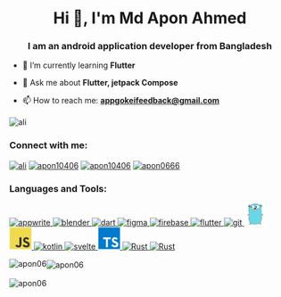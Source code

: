 
<h1 align="center">Hi 👋, I'm Md Apon Ahmed</h1>
<h3 align="center">I am an android application developer from Bangladesh</h3>


- 🌱 I’m currently learning **Flutter**

- 💬 Ask me about **Flutter, jetpack Compose**

- 📫 How to reach me: **appgokeifeedback@gmail.com**

<a ><img align="center" src="https://profile-readme-generator.com/assets/snake.svg" alt="ali"/></a>

<h3 align="left">Connect with me:</h3>

<p align="left">
<a href="https://t.me/apon105" target="blank"><img align="center" src="https://www.svgrepo.com/show/452115/telegram.svg" alt="ali" height="30" width="40" /></a>
<a href="https://instagram.com/apon10406" target="blank"><img align="center" src="https://raw.githubusercontent.com/rahuldkjain/github-profile-readme-generator/master/src/images/icons/Social/instagram.svg" alt="apon10406" height="30" width="40" /></a>
<a href="https://www.facebook.com/profile.php?id=100094350981741" target="blank"><img align="center" src="https://www.svgrepo.com/show/475647/facebook-color.svg" alt="apon10406" height="30" width="40" /></a>
<a href="https://www.x.com/apon0666" target="blank"><img align="center" src="https://www.svgrepo.com/show/475689/twitter-color.svg" alt="apon0666" height="30" width="40" /></a>
</p>


<h3 align="left">Languages and Tools:</h3>
<p align="left"> 
    <a href="https://appwrite.io" target="_blank" rel="noreferrer"> 
        <img src="https://www.vectorlogo.zone/logos/appwriteio/appwriteio-icon.svg" alt="appwrite" width="40" height="40"/>
    </a>
    <a href="https://www.blender.org/" target="_blank" rel="noreferrer"> 
        <img src="https://download.blender.org/branding/community/blender_community_badge_white.svg" alt="blender" width="40" height="40"/>
    </a>
    <a href="https://dart.dev" target="_blank" rel="noreferrer"> 
        <img src="https://www.vectorlogo.zone/logos/dartlang/dartlang-icon.svg" alt="dart" width="40" height="40"/>
    </a>
    <a href="https://www.figma.com/" target="_blank" rel="noreferrer"> 
        <img src="https://www.vectorlogo.zone/logos/figma/figma-icon.svg" alt="figma" width="40" height="40"/>
    </a>
    <a href="https://firebase.google.com/" target="_blank" rel="noreferrer"> 
        <img src="https://www.vectorlogo.zone/logos/firebase/firebase-icon.svg" alt="firebase" width="40" height="40"/>
    </a>
    <a href="https://flutter.dev" target="_blank" rel="noreferrer"> 
        <img src="https://www.vectorlogo.zone/logos/flutterio/flutterio-icon.svg" alt="flutter" width="40" height="40"/>
    </a>
    <a href="https://git-scm.com/" target="_blank" rel="noreferrer"> 
        <img src="https://www.vectorlogo.zone/logos/git-scm/git-scm-icon.svg" alt="git" width="40" height="40"/>
    </a>
    <a href="https://golang.org" target="_blank" rel="noreferrer"> 
        <img src="https://raw.githubusercontent.com/devicons/devicon/master/icons/go/go-original.svg" alt="go" width="40" height="40"/>
    </a>
    <a href="https://developer.mozilla.org/en-US/docs/Web/JavaScript" target="_blank" rel="noreferrer"> 
        <img src="https://raw.githubusercontent.com/devicons/devicon/master/icons/javascript/javascript-original.svg" alt="javascript" width="40" height="40"/>
    </a>
    <a href="https://kotlinlang.org" target="_blank" rel="noreferrer"> 
        <img src="https://www.vectorlogo.zone/logos/kotlinlang/kotlinlang-icon.svg" alt="kotlin" width="40" height="40"/>
    </a>
    <a href="https://svelte.dev" target="_blank" rel="noreferrer"> 
        <img src="https://upload.wikimedia.org/wikipedia/commons/1/1b/Svelte_Logo.svg" alt="svelte" width="40" height="40"/>
    </a>
    <a href="https://www.typescriptlang.org/" target="_blank" rel="noreferrer"> 
        <img src="https://raw.githubusercontent.com/devicons/devicon/master/icons/typescript/typescript-original.svg" alt="typescript" width="40" height="40"/>
    </a> 
     <a href="https://www.rust-lang.org/" target="_blank" rel="noreferrer"> 
        <img src="https://www.svgrepo.com/show/374056/rust.svg" alt="Rust" width="40" height="40"/>
    </a> 
     <a href="https://www.djangoproject.com/" target="_blank" rel="noreferrer"> 
        <img src="https://www.svgrepo.com/show/353657/django-icon.svg" alt="Rust" width="40" height="40"/>
    </a> 
</p>

<p>
    <img align="left" src="https://github-readme-stats.vercel.app/api/top-langs?username=apon06&show_icons=true&locale=en&layout=compact" alt="apon06" />
</p>

<p>
    <img align="center" src="https://github-readme-stats.vercel.app/api?username=apon06&show_icons=true&locale=en" alt="apon06" />
</p>

<p>
    <img align="center" src="https://github-readme-streak-stats.herokuapp.com/?user=apon06&" alt="apon06" />
</p>
